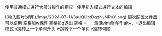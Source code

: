 <p> 使用普通模式进行大部分操作的相应，使用插入模式进行文本的编辑</p>
![输入图片说明](/imgs/2024-07-11/0auQUbtDqzNyNPnX.png)
更改配置文件后可以使用
空格加w保存
空格加q退出
空格 = : ，激活vim命令行
alt+，=退出编辑模式
b跳转上一个单词开头
w跳转下一个单词
e跳转词尾
<!--stackedit_data:
eyJoaXN0b3J5IjpbLTEwMjU0NDc1NjcsMTIyNDc3MTI3Nl19
-->